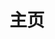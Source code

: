 ---
home: true
title: 主页
icon: home
heroImage: https://postimg.cc/Lq0MQDkC
heroText: 
tagline: ⭕你的💰，然后跑路
actions:
  - text: 开始
    link: /plugin
    icon: signs-post
    type: primary

  - text: 常见问题
    icon: lightbulb
    link: /qa

  - text: 公共QSign
    icon: star
    link: /qsign

features:
  - title: ⭕💰跑路插件
    icon: fab fa-markdown
    details: ⭕你的💰💰，然后卸崽跑路😡😡
    link: /plugin

  - title: 常见问题
    icon: person-chalkboard
    details: 懒得写，先咕咕咕
    link: /qa

  - title: 公共QSign
    icon: object-group
    details: 提供免费公共的QSign
    link: /qsign

copyright: false
footer: MIT Licensed | Copyright © 2024-present 瑜笙
---